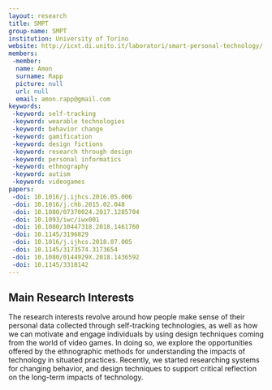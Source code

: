 ```yaml
---
layout: research
title: SMPT
group-name: SMPT
institution: University of Torino
website: http://icxt.di.unito.it/laboratori/smart-personal-technology/
members: 
 -member: 
  name: Amon
  surname: Rapp
  picture: null
  url: null
  email: amon.rapp@gmail.com
keywords: 
 -keyword: self-tracking
 -keyword: wearable technologies
 -keyword: behavior change
 -keyword: gamification
 -keyword: design fictions
 -keyword: research through design
 -keyword: personal informatics
 -keyword: ethnography
 -keyword: autism
 -keyword: videogames
papers: 
 -doi: 10.1016/j.ijhcs.2016.05.006
 -doi: 10.1016/j.chb.2015.02.048
 -doi: 10.1080/07370024.2017.1285704
 -doi: 10.1093/iwc/iwx001
 -doi: 10.1080/10447318.2018.1461760
 -doi: 10.1145/3196829
 -doi: 10.1016/j.ijhcs.2018.07.005
 -doi: 10.1145/3173574.3173654
 -doi: 10.1080/0144929X.2018.1436592
 -doi: 10.1145/3318142
---
```



## Main Research Interests
The research interests revolve around how people make sense of their personal data collected through self-tracking technologies, as well as how we can motivate and engage individuals by using design techniques coming from the world of video games. In doing so, we explore the opportunities offered by the ethnographic methods for understanding the impacts of technology in situated practices. Recently, we started researching systems for changing behavior, and design techniques to support critical reflection on the long-term impacts of technology.